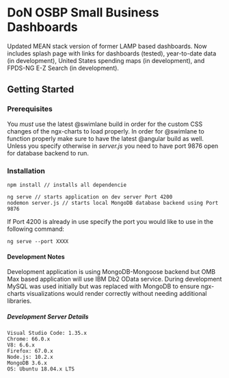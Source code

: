 # DoN OSBP Small Business Dashboards

Updated MEAN stack version of former LAMP based dashboards.  Now includes splash page with links for dashboards (tested), year-to-date data (in development), United States spending maps (in development), and FPDS-NG E-Z Search (in development).  

## Getting Started 

### Prerequisites

You <i>must</i> use the latest @swimlane build in order for the custom CSS changes of the ngx-charts to load properly.  In order for @swimlane to function properly make sure to have the latest @angular build as well.  Unless you specify otherwise in <i>server.js</i> you need to have port 9876 open for database backend to run.  

### Installation 

```
npm install // installs all dependencie 
``` 

```
ng serve // starts application on dev server Port 4200
nodemon server.js // starts local MongoDB database backend using Port 9876 
``` 

If Port 4200 is already in use specify the port you would like to use in the following command: 

```
ng serve --port XXXX
```
#### Development Notes

Development application is using MongoDB-Mongoose backend but OMB Max based application will use IBM Db2 OData service.  During development MySQL was used initially but was replaced with MongoDB to ensure ngx-charts visualizations would render correctly without needing additional libraries.  

##### Development Server Details
```
Visual Studio Code: 1.35.x
Chrome: 66.0.x
V8: 6.6.x
Firefox: 67.0.x
Node.js: 10.2.x
MongoDB 3.6.x 
OS: Ubuntu 18.04.x LTS
```